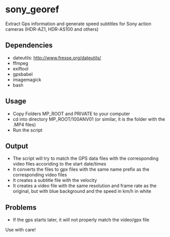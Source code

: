 # sony_georef
Extract Gps information and generate speed subtitles for Sony action cameras (HDR-AZ1, HDR-AS100 and others)

## Dependencies
- dateutils: http://www.fresse.org/dateutils/
- ffmpeg
- exiftool
- gpsbabel
- imagemagick
- bash

## Usage
- Copy Folders MP_ROOT and PRIVATE to your computer
- cd into directory MP_ROOT/100ANV01 (or similar, it is the folder with the .MP4 files)
- Run the script

## Output
- The script will try to match the GPS data files with the corresponding video files accoriding to the start date/times
- It converts the files to gpx files with the same name prefix as the corresponding video files
- It creates a subtitle file with the velocity
- It creates a video file with the same resolution and frame rate as the original, but with blue background and the speed in km/h in white

## Problems
- If the gps starts later, it will not properly match the video/gpx file

Use with care!

